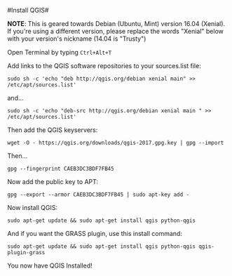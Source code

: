 #Install QGIS#

**NOTE**: This is geared towards Debian (Ubuntu, Mint) version 16.04 (Xenial). If you're using a different version, please replace the words "Xenial" below with your version's nickname (14.04 is "Trusty")

Open Terminal by typing `Ctrl+Alt+T`

Add links to the QGIS software repositories to your sources.list file:


	sudo sh -c 'echo "deb http://qgis.org/debian xenial main" >> /etc/apt/sources.list'

and...

	sudo sh -c 'echo "deb-src http://qgis.org/debian xenial main " >> /etc/apt/sources.list'

Then add the QGIS  keyservers:

	wget -O - https://qgis.org/downloads/qgis-2017.gpg.key | gpg --import

Then...

	gpg --fingerprint CAEB3DC3BDF7FB45

Now add the public key to APT:

	gpg --export --armor CAEB3DC3BDF7FB45 | sudo apt-key add -

Now install QGIS:

	sudo apt-get update && sudo apt-get install qgis python-qgis

And if you want the GRASS plugin, use this install command:

	sudo apt-get update && sudo apt-get install qgis python-qgis qgis-plugin-grass

You now have QGIS Installed!
